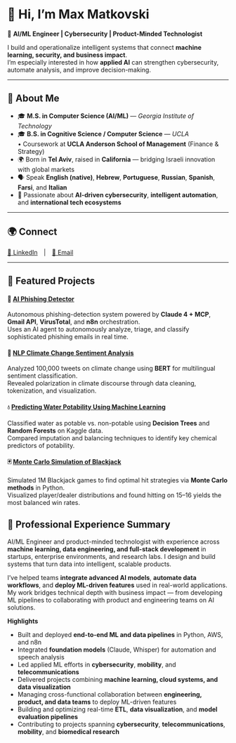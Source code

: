 # 👋 Hi, I’m Max Matkovski

🚀 **AI/ML Engineer | Cybersecurity | Product-Minded Technologist**

I build and operationalize intelligent systems that connect **machine learning, security, and business impact**.  
I’m especially interested in how **applied AI** can strengthen cybersecurity, automate analysis, and improve decision-making.

---

## 🧩 About Me

- 🎓 **M.S. in Computer Science (AI/ML)** — *Georgia Institute of Technology*  
- 🎓 **B.S. in Cognitive Science / Computer Science** — *UCLA*  
  • Coursework at **UCLA Anderson School of Management** (Finance & Strategy)  
- 🌍 Born in **Tel Aviv**, raised in **California** — bridging Israeli innovation with global markets  
- 🗣️ Speak **English (native)**, **Hebrew**, **Portuguese**, **Russian**, **Spanish**, **Farsi**, and **Italian**  
- 💬 Passionate about **AI-driven cybersecurity**, **intelligent automation**, and **international tech ecosystems**

---

## 🌍 Connect

[💼 LinkedIn](https://linkedin.com/in/maxmatkovski) | [📧 Email](mailto:maxmatkovski@gmail.com)

---

## 🧠 Featured Projects

#### 🚨 [AI Phishing Detector](https://medium.com/@maxmatkovski/ai-phishing-detector-autonomous-agent-via-claude-4-and-mcp-model-context-protocol-3f0df1b7edef)  
Autonomous phishing-detection system powered by **Claude 4 + MCP**, **Gmail API**, **VirusTotal**, and **n8n** orchestration.  
Uses an AI agent to autonomously analyze, triage, and classify sophisticated phishing emails in real time.

#### 🌿 [NLP Climate Change Sentiment Analysis](https://medium.com/@maxmatkovski/natural-language-processing-of-100-000-climate-change-tweets-120260675ce8)  
Analyzed 100,000 tweets on climate change using **BERT** for multilingual sentiment classification.  
Revealed polarization in climate discourse through data cleaning, tokenization, and visualization.

#### 💧 [Predicting Water Potability Using Machine Learning](https://medium.com/@maxmatkovski/predicting-water-potability-using-machine-learning-4cc3e55125fc)  
Classified water as potable vs. non-potable using **Decision Trees** and **Random Forests** on Kaggle data.  
Compared imputation and balancing techniques to identify key chemical predictors of potability.

#### 🃏 [Monte Carlo Simulation of Blackjack](https://github.com/maxmatkovski/Monte-Carlo-Simulation)  
Simulated 1M Blackjack games to find optimal hit strategies via **Monte Carlo methods** in Python.  
Visualized player/dealer distributions and found hitting on 15–16 yields the most balanced win rates.

## 🧾 Professional Experience Summary

AI/ML Engineer and product-minded technologist with experience across **machine learning, data engineering, and full-stack development** in startups, enterprise environments, and research labs. I design and build systems that turn data into intelligent, scalable products.

I’ve helped teams **integrate advanced AI models**, **automate data workflows**, and **deploy ML-driven features** used in real-world applications. My work bridges technical depth with business impact — from developing ML pipelines to collaborating with product and engineering teams on AI solutions.

**Highlights**
- Built and deployed **end-to-end ML and data pipelines** in Python, AWS, and n8n  
- Integrated **foundation models** (Claude, Whisper) for automation and speech analysis  
- Led applied ML efforts in **cybersecurity**, **mobility**, and **telecommunications**  
- Delivered projects combining **machine learning, cloud systems, and data visualization**
- Managing cross-functional collaboration between **engineering, product, and data teams** to deploy ML-driven features  
- Building and optimizing real-time **ETL**, **data visualization**, and **model evaluation pipelines**  
- Contributing to projects spanning **cybersecurity**, **telecommunications**, **mobility**, and **biomedical research**

